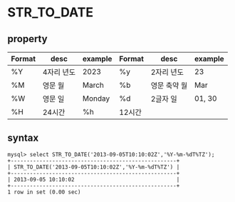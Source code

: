 # STR_TO_DATE


## property
| Format | desc | example | Format | desc | example |
|--------|------|---------|--------|------|---------|
| %Y | 4자리 년도 | 2023 | %y | 2자리 년도 | 23 |
| %M | 영문 월 | March | %b | 영문 축약 월 | Mar | %m | 2자리 월 | 03 |
| %W | 영문 일 | Monday | %d | 2글자 일 | 01, 30 | %e | 1글자 일 | 1, 30 |
| %H | 24시간 | %h | 12시간 |


## syntax
``` 
mysql> select STR_TO_DATE('2013-09-05T10:10:02Z','%Y-%m-%dT%TZ');
+----------------------------------------------------+
| STR_TO_DATE('2013-09-05T10:10:02Z','%Y-%m-%dT%TZ') |
+----------------------------------------------------+
| 2013-09-05 10:10:02                                |
+----------------------------------------------------+
1 row in set (0.00 sec)
```
